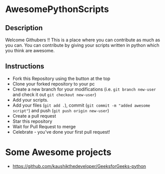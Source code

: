# AwesomePythonScripts
## Description
Welcome Githubers !!
This is a place where you can contribute as much as you can. You can contribute by giving your scripts written in python which you think are awesome.


## Instructions
- Fork this Repository using the button at the top
- Clone your forked repository to your pc
- Create a new branch for your modifications (i.e. ```git branch new-user``` and check it out ```git checkout new-user```)
- Add your scripts.
- Add your files (```git add .```), commit (```git commit -m "added awesome script"```) and push (```git push origin new-user```)
- Create a pull request
- Star this repository
- Wait for Pull Request to merge
- Celebrate - you've done your first pull request!
# Some Awesome projects
- https://github.com/kaushikthedeveloper/GeeksforGeeks-python

